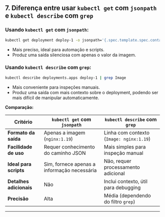 ## 7. Diferença entre usar `kubectl get` com `jsonpath` e `kubectl describe` com `grep`

### Usando `kubectl get` com `jsonpath`:
```bash
kubectl get deployment deploy-1 -o jsonpath='{.spec.template.spec.containers[0].image}' > /tmp/deploy-image
```
- Mais preciso, ideal para automação e scripts.
- Produz uma saída silenciosa com apenas o valor da imagem.

### Usando `kubectl describe` com `grep`:
```bash
kubectl describe deployments.apps deploy-1 | grep Image
```
- Mais conveniente para inspeções manuais.
- Produz uma saída com mais contexto sobre o deployment, podendo ser mais difícil de manipular automaticamente.

**Comparação:**

| Critério                   | `kubectl get` com `jsonpath`                     | `kubectl describe` com `grep`          |
|----------------------------|-------------------------------------------------|---------------------------------------|
| **Formato da saída**       | Apenas a imagem (`nginx:1.19`)                  | Linha com contexto (`Image: nginx:1.19`) |
| **Facilidade de uso**      | Requer conhecimento do caminho JSON             | Mais simples para inspeção manual     |
| **Ideal para scripts**     | Sim, fornece apenas a informação necessária     | Não, requer processamento adicional   |
| **Detalhes adicionais**    | Não                                             | Inclui contexto, útil para debugging  |
| **Precisão**               | Alta                                            | Média (dependendo do filtro `grep`)   |

---
